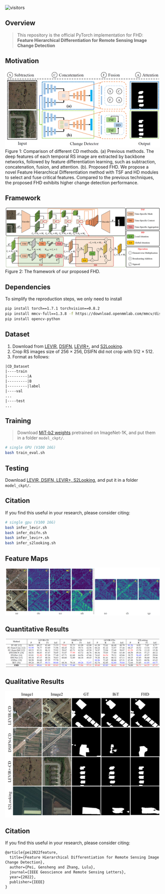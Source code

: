 ![visitors](https://visitor-badge.glitch.me/badge?page_id=ZSVOS.FHD)

## Overview
> This repository is the official PyTorch implementation for FHD:<br>
> **Feature Hierarchical Differentiation for Remote Sensing Image Change Detection**<br>


## Motivation
![FHD](assets/motivation.png)
Figure 1: Comparison of different CD methods. (a) Previous methods. The
deep features of each temporal RS image are extracted by backbone networks,
followed by feature differentiation learning, such as subtraction, concatenation,
fusion, and attention. (b). Proposed FHD. We propose a novel Feature
Hierarchical Differentiation method with TSF and HD modules to select and
fuse critical features. Compared to the previous techniques, the proposed FHD
exhibits higher change detection performance.

## Framework
![FHD](assets/framework.png)
Figure 2: The framework of our proposed FHD.

## Dependencies
To simplify the reproduction steps, we only need to install
```bash
pip install torch==1.7.1 torchvision==0.8.2
pip install mmcv-full==1.3.8 -f https://download.openmmlab.com/mmcv/dist/cu101/torch1.7.0/index.html
pip install opencv-python
```

## Dataset
1. Download from [LEVIR](https://justchenhao.github.io/LEVIR/), [DSIFN](https://github.com/GeoZcx/A-deeply-supervised-image-fusion-network-for-change-detection-in-remote-sensing-images/tree/master/dataset), [LEVIR+](https://github.com/S2Looking/Dataset), and [S2Looking](https://github.com/S2Looking/Dataset).
2. Crop RS images size of 256 × 256, DSIFN did not crop with 512 × 512.
3. Format as follows:
```
|CD_Dataset
|----train
|---------|A
|---------|B
|---------|label
|----val
...
|----test
...
```


## Training
> Download [MiT-b2 weights](https://drive.google.com/drive/folders/1b7bwrInTW4VLEm27YawHOAMSMikga2Ia) pretrained on ImageNet-1K, and put them in a folder `model_ckpt/`.

```bash
# single GPU (V100 16G)
bash train_eval.sh
```

## Testing
Download [LEVIR, DSIFN, LEVIR+, S2Looking](https://drive.google.com/drive/folders/1am8UiWnvVs72jQo41U0s1pkD4jfO4gsu?usp=sharing), and put it in a folder `model_ckpt/`.

## Citation
If you find this useful in your research, please consider citing:
```bash
# single gpu (V100 16G)
bash infer_levir.sh
bash infer_dsifn.sh
bash infer_levir+.sh
bash infer_s2looking.sh
```
## Feature Maps
![FHD](assets/feature_maps.png)
## Quantitative Results
![FHD](assets/results.png)
## Qualitative Results
![FHD](assets/results_pic.png)

## Citation

If you find this useful in your research, please consider citing:

```
@article{pei2022feature,
  title={Feature Hierarchical Differentiation for Remote Sensing Image Change Detection},
  author={Pei, Gensheng and Zhang, Lulu},
  journal={IEEE Geoscience and Remote Sensing Letters},
  year={2022},
  publisher={IEEE}
}
```
